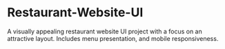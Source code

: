 # Restaurant-Website-UI
A visually appealing restaurant website UI project with a focus on an attractive layout. Includes menu presentation,  and mobile responsiveness.
